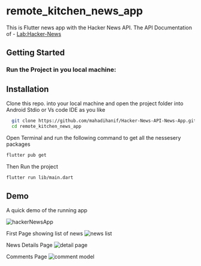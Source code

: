 
# remote_kitchen_news_app

This is Flutter news app with the Hacker News API. The API Documentation of - [Lab:Hacker-News](https://github.com/HackerNews/API)

## Getting Started
### Run the Project in you local machine:



## Installation

Clone this repo. into your local machine and open the project folder into Android Stdio or Vs code IDE as you like

```bash
  git clone https://github.com/mahadihanif/Hacker-News-API-News-App.git
  cd remote_kitchen_news_app
```
Open Terminal and run the following command to get all the nessesery packages

```bash
flutter pub get
```    

Then Run the project 

```bash
flutter run lib/main.dart
```



## Demo

A quick demo of the running app

![hackerNewsApp](https://github.com/user-attachments/assets/737fb694-ccb5-4dc6-be6c-de49438d4398)

First Page showing list of news
![news list](https://github.com/user-attachments/assets/a1d88397-6c99-4b8f-b039-f84179370736)

News Details Page 
![detail page](https://github.com/user-attachments/assets/564a6d22-9946-4e6f-adeb-c422638bd2be)

Comments Page
![comment model](https://github.com/user-attachments/assets/d07ef1ee-b744-4ce2-b9d6-7c1f856cb133)




